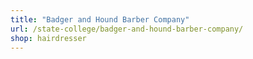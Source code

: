 ```yaml
---
title: "Badger and Hound Barber Company"
url: /state-college/badger-and-hound-barber-company/
shop: hairdresser
---
```

